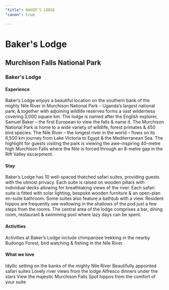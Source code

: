 ```yaml
---
"title": BAKER’S LODGE
"canon": true

---
```


# Baker's Lodge
## Murchison Falls National Park
### Baker's Lodge

#### Experience
Baker’s Lodge enjoys a beautiful location on the southern bank of the mighty Nile River in Murchison National Park – Uganda’s largest national park, &amp; together with adjoining wildlife reserves forms a vast wilderness covering 5,000 square km.
The lodge is named after the English explorer, Samuel Baker – the first European to view the falls &amp; name it.
The Murchison National Park is home to a wide variety of wildlife, forest primates &amp; 450 bird species.  The Nile River – the longest river in the world – flows on its 6,500 km journey from Lake Victoria to Egypt &amp; the Mediterranean Sea.
The highlight for guests visiting the park is viewing the awe-inspiring 40-metre high Murchison Falls where the Nile is forced through an 8-metre gap in the Rift Valley escarpment.

#### Stay
Baker’s Lodge has 10 well-spaced thatched safari suites, providing guests with the utmost privacy.  Each suite is raised on wooden pillars with individual decks allowing for breathtaking views of the river.
Each safari suite is fitted with solar lighting, bespoke wooden furniture &amp; an open-plan en-suite bathroom.  Some suites also feature a bathtub with a view.
Resident hippos are frequently see wallowing in the shallows of the pod just a few steps from the rooms.
The central area of the lodge comprises a bar, dining room, restaurant &amp; swimming pool where lazy days can be spent.

#### Activities
Activities at Baker’s Lodge include chimpanzee trekking in the nearby Budongo Forest, bird watching &amp; fishing in the Nile River.


#### What we love
Idyllic setting on the banks of the mighty Nile River
Beautifully appointed safari suites
Lovely river views from the lodge
Alfresco dinners under the stars
View the majestic Murchison Falls
Spot hippos from the comfort of your suite